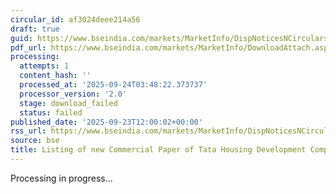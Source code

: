 ```yaml
---
circular_id: af3024deee214a56
draft: true
guid: https://www.bseindia.com/markets/MarketInfo/DispNoticesNCirculars.aspx?Noticeid={D7BC7985-D73E-4766-9D3B-D28C000336D3}&noticeno=20250923-33&dt=09/23/2025&icount=33&totcount=84&flag=0
pdf_url: https://www.bseindia.com/markets/MarketInfo/DownloadAttach.aspx?id=20250923-33&attachedId=
processing:
  attempts: 1
  content_hash: ''
  processed_at: '2025-09-24T03:48:22.373737'
  processor_version: '2.0'
  stage: download_failed
  status: failed
published_date: '2025-09-23T12:00:02+00:00'
rss_url: https://www.bseindia.com/markets/MarketInfo/DispNoticesNCirculars.aspx?Noticeid={D7BC7985-D73E-4766-9D3B-D28C000336D3}&noticeno=20250923-33&dt=09/23/2025&icount=33&totcount=84&flag=0
source: bse
title: Listing of new Commercial Paper of Tata Housing Development Company Limited
---
```


Processing in progress...